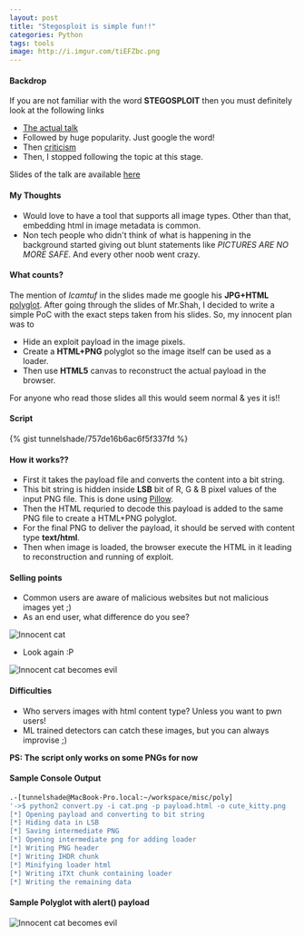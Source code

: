 ```yaml
---
layout: post
title: "Stegosploit is simple fun!!"
categories: Python
tags: tools
image: http://i.imgur.com/tiEFZbc.png
---
```


#### Backdrop

If you are not familiar with the word **STEGOSPLOIT** then you must definitely look at the
following links

+ [The actual talk](https://conference.hitb.org/hitbsecconf2015ams/sessions/stegosploit-hacking-with-pictures/)
+ Followed by huge popularity. Just google the word!
+ Then [criticism](https://medium.com/@christianbundy/why-stegosploit-isn-t-an-exploit-189b0b5261eb)
+ Then, I stopped following the topic at this stage.

Slides of the talk are available [here](https://conference.hitb.org/hitbsecconf2015ams/wp-content/uploads/2015/02/D1T1-Saumil-Shah-Stegosploit-Hacking-with-Pictures.pdf)

#### My Thoughts

+ Would love to have a tool that supports all image types. Other than that, embedding html in image metadata is common.
+ Non tech people who didn't think of what is happening in the background started giving out blunt statements like *PICTURES ARE NO MORE SAFE*. And
every other noob went crazy.

#### What counts?

The mention of *lcamtuf* in the slides made me google his **JPG+HTML** [polyglot](http://lcamtuf.coredump.cx/squirrel/). After going through the slides
of Mr.Shah, I decided to write a simple PoC with the exact steps taken from his slides. So, my innocent plan was to

+ Hide an exploit payload in the image pixels.
+ Create a **HTML+PNG** polyglot so the image itself can be used as a loader.
+ Then use **HTML5** canvas to reconstruct the actual payload in the browser.

For anyone who read those slides all this would seem normal & yes it is!!

#### Script

{% gist tunnelshade/757de16b6ac6f5f337fd %}

#### How it works??

+ First it takes the payload file and converts the content into a bit string.
+ This bit string is hidden inside **LSB** bit of R, G & B pixel values of the input PNG file. This is done using [Pillow](https://pypi.python.org/pypi/Pillow/2.8.2).
+ Then the HTML requried to decode this payload is added to the same PNG file to create a HTML+PNG polyglot.
+ For the final PNG to deliver the payload, it should be served with content type **text/html**.
+ Then when image is loaded, the browser execute the HTML in it leading to reconstruction and running of exploit.

#### Selling points

+ Common users are aware of malicious websites but not malicious images yet ;)
+ As an end user, what difference do you see?

![Innocent cat](http://i.imgur.com/PCktIck.jpg)

+ Look again :P

![Innocent cat becomes evil](http://i.imgur.com/TcjV8yu.jpg)

#### Difficulties

+ Who servers images with html content type? Unless you want to pwn users!
+ ML trained detectors can catch these images, but you can always improvise ;)

**PS: The script only works on some PNGs for now**

#### Sample Console Output

```bash
.-[tunnelshade@MacBook-Pro.local:~/workspace/misc/poly]
'->$ python2 convert.py -i cat.png -p payload.html -o cute_kitty.png
[*] Opening payload and converting to bit string
[*] Hiding data in LSB
[*] Saving intermediate PNG
[*] Opening intermediate png for adding loader
[*] Writing PNG header
[*] Writing IHDR chunk
[*] Minifying loader html
[*] Writing iTXt chunk containing loader
[*] Writing the remaining data
```

#### Sample Polyglot with alert() payload

![Innocent cat becomes evil](http://i.imgur.com/tiEFZbc.png)
